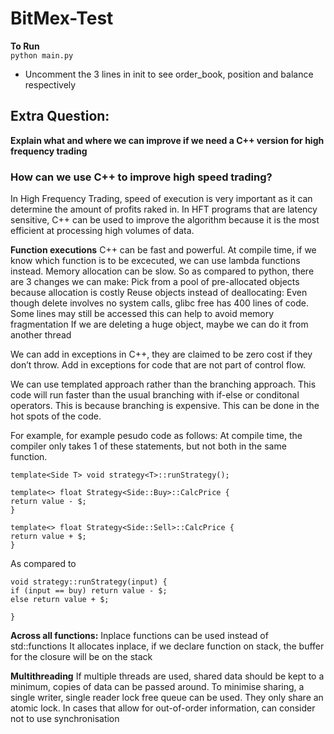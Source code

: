 # BitMex-Test

**To Run** <br/> 
`python main.py`

- Uncomment the 3 lines in init to see order_book, position and balance respectively



## Extra Question:
**Explain what and where we can improve if we need a C++ version for high frequency trading**


### How can we use C++ to improve high speed trading?

In High Frequency Trading, speed of execution is very important as it can determine the amount of profits raked in.  In HFT programs that are latency sensitive, C++ can be used to improve the algorithm because it is the most efficient at processing high volumes of data. 

**Function executions**
C++ can be fast and powerful. At compile time, if we know which function is to be excecuted, we can use lambda functions instead. 
Memory allocation can be slow. So as compared to python, there are 3 changes we can make:
Pick from a pool of pre-allocated objects because allocation is costly
Reuse objects instead of deallocating: 
Even though delete involves no system calls, glibc free has 400 lines of code. Some lines may still be accessed 
this can help to avoid memory fragmentation
If we are deleting a huge object, maybe we can do it from another thread

We can add in exceptions in C++, they are claimed to be zero cost if they don’t throw. Add in exceptions for code that are not part of control flow. 

We can use templated approach rather than the branching approach. 
This code will run faster than the usual branching with if-else or conditonal operators. This is because branching is expensive. This can be done in the hot spots of the code. 

For example, for example pesudo code as follows:
At compile time, the compiler only takes 1 of these statements, but not both in the same function.

```
template<Side T> void strategy<T>::runStrategy();

template<> float Strategy<Side::Buy>::CalcPrice {
return value - $;
}

template<> float Strategy<Side::Sell>::CalcPrice {
return value + $;
}
``` 

As compared to

```
void strategy::runStrategy(input) {
if (input == buy) return value - $;
else return value + $;

}
```


**Across all functions:**
Inplace functions can be used instead of std::functions
It allocates inplace, if we declare function on stack, the buffer for the closure will be on the stack


**Multithreading**
If multiple threads are used, shared data should be kept to a minimum, copies of data can be passed around. To minimise sharing, a single writer, single reader lock free queue can be used. They only share an atomic lock.
In cases that allow for out-of-order information, can consider not to use synchronisation
